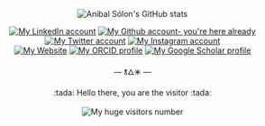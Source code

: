 <p align="center">
  <img src="https://github-readme-stats.vercel.app/api?username=anibalsolon&theme=dark&show_icons=true" alt="Anibal Sólon's GitHub stats" />
</p>

<p align="center">
  <a href="https://linkedin.com/in/anibalsolon/"><img src="https://img.shields.io/badge/LinkedIn-0077B5?style=for-the-badge&logo=linkedin&logoColor=white" alt="My LinkedIn account" /></a>
  <a href="https://github.com/anibalsolon"><img src="https://img.shields.io/badge/GitHub-100000?style=for-the-badge&logo=github&logoColor=white" alt="My Github account- you're here already" /></a>
  <a href="https://twitter.com/anibalsolon"><img src="https://img.shields.io/badge/Twitter-1DA1F2?style=for-the-badge&logo=twitter&logoColor=white" alt="My Twitter account" /></a>
  <a href="https://instagram.com/anibalsolon"><img src="https://img.shields.io/badge/Instagram-E4405F?style=for-the-badge&logo=instagram&logoColor=white" alt="My Instagram account" /></a><br />
  <a href="https://anibalsolon.com"><img src="https://img.shields.io/badge/website-39424b?style=for-the-badge&logo=About.me&logoColor=white" alt="My Website" /></a>
  <a href="https://orcid.org/0000-0002-2050-0614"><img src="https://img.shields.io/badge/ORCID-a6ce39?style=for-the-badge&logo=ORCID&logoColor=white" alt="My ORCID profile" /></a>
  <a href="https://scholar.google.com.br/citations?user=gQdfws4AAAAJ"><img src="https://img.shields.io/badge/Scholar-4285f4?style=for-the-badge&logo=Google%20Scholar&logoColor=white" alt="My Google Scholar profile" /></a>
</p>

<p align="center">— 🝋🜂🞻 —</p>

<p align="center">
  :tada: Hello there, you are the visitor :tada: <br><br>
  <img src="https://anibalsolon.com/counter_effect.php" alt="My huge visitors number">
</p>
